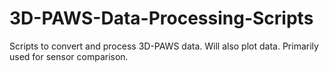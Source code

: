 # 3D-PAWS-Data-Processing-Scripts
Scripts to convert and process 3D-PAWS data. Will also plot data. Primarily used for sensor comparison.
